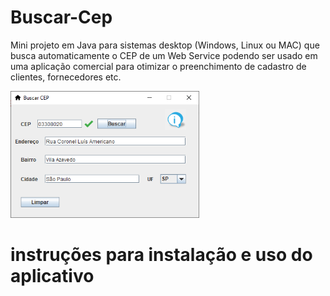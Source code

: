 # Buscar-Cep
Mini projeto em Java para sistemas desktop (Windows, Linux ou MAC) que busca automaticamente o CEP de um Web Service podendo ser usado em uma aplicação comercial para otimizar o preenchimento de cadastro de clientes, fornecedores etc.

 
 <img width=60% src="https://github.com/Lucasbarbosa332/Buscar-Cep/blob/main/Ceep%20java/cep-main/buscarCEP/src/img/buscarcep.png?raw=true"></img>


# instruções para instalação e uso do aplicativo
